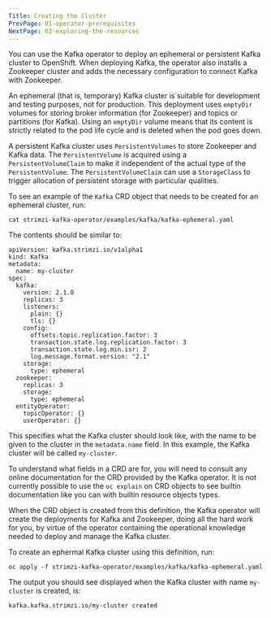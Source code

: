 ```yaml
---
Title: Creating the Cluster
PrevPage: 01-operator-prerequisites
NextPage: 03-exploring-the-resources
---
```


You can use the Kafka operator to deploy an ephemeral or persistent Kafka cluster to OpenShift. When deploying Kafka, the operator also installs a Zookeeper cluster and adds the necessary configuration to connect Kafka with Zookeeper.

An ephemeral (that is, temporary) Kafka cluster is suitable for development and testing purposes, not for production. This deployment uses `emptyDir` volumes for storing broker information (for Zookeeper) and topics or partitions (for Kafka). Using an `emptyDir` volume means that its content is strictly related to the pod life cycle and is deleted when the pod goes down.

A persistent Kafka cluster uses `PersistentVolumes` to store Zookeeper and Kafka data. The `PersistentVolume` is acquired using a `PersistentVolumeClaim` to make it independent of the actual type of the `PersistentVolume`. The `PersistentVolumeClaim` can use a `StorageClass` to trigger allocation of persistent storage with particular qualities.

To see an example of the `Kafka` CRD object that needs to be created for an ephemeral cluster, run:

```execute
cat strimzi-kafka-operator/examples/kafka/kafka-ephemeral.yaml
```

The contents should be similar to:

```
apiVersion: kafka.strimzi.io/v1alpha1
kind: Kafka
metadata:
  name: my-cluster
spec:
  kafka:
    version: 2.1.0
    replicas: 3
    listeners:
      plain: {}
      tls: {}
    config:
      offsets.topic.replication.factor: 3
      transaction.state.log.replication.factor: 3
      transaction.state.log.min.isr: 2
      log.message.format.version: "2.1"
    storage:
      type: ephemeral
  zookeeper:
    replicas: 3
    storage:
      type: ephemeral
  entityOperator:
    topicOperator: {}
    userOperator: {}
```

This specifies what the Kafka cluster should look like, with the name to be given to the cluster in the `metadata.name` field. In this example, the Kafka cluster will be called `my-cluster`.

To understand what fields in a CRD are for, you will need to consult any online documentation for the CRD provided by the Kafka operator. It is not currently possible to use the `oc explain` on CRD objects to see builtin documentation like you can with builtin resource objects types.

When the CRD object is created from this definition, the Kafka operator will create the deployments for Kafka and Zookeeper, doing all the hard work for you, by virtue of the operator containing the operational knowledge needed to deploy and manage the Kafka cluster.

To create an ephermal Kafka cluster using this definition, run:

```execute
oc apply -f strimzi-kafka-operator/examples/kafka/kafka-ephemeral.yaml
```

The output you should see displayed when the Kafka cluster with name `my-cluster` is created, is:

```
kafka.kafka.strimzi.io/my-cluster created
```
